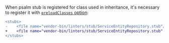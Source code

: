 When psalm stub is registered for class used in inheritance, it's necessary to register it with [`preloadClasses` option](https://psalm.dev/docs/running_psalm/configuration/#stubs):

```diff
<stubs>  
-    <file name="vendor-bin/linters/stub/ServiceEntityRepository.stub"/>  
+    <file name="vendor-bin/linters/stub/ServiceEntityRepository.stub" preloadClasses="true"/>  
</stubs>
```